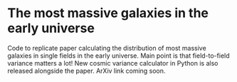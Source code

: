 # The most massive galaxies in the early universe
Code to replicate paper calculating the distribution of most massive galaxies in single fields in the early universe. Main point is that field-to-field variance matters a lot! New cosmic variance calculator in Python is also released alongside the paper. ArXiv link coming soon.
